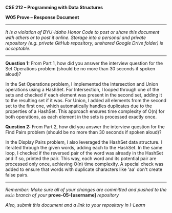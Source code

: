 **CSE 212 – Programming with Data Structures**

**W05 Prove – Response Document**

------------------------------------------

_It is a violation of BYU-Idaho Honor Code to post or share this document with others or to post it online.  Storage into a personal and private repository (e.g. private GitHub repository, unshared Google Drive folder) is acceptable._

------------------------------------------

**Question 1:**  From Part 1, how did you answer the interview question for the Set Operations problem (should be no more than 30 seconds if spoken aloud)?

In the Set Operations problem, I implemented the Intersection and Union operations using a HashSet. For Intersection, I looped through one of the sets and checked if each element was present in the second set, adding it to the resulting set if it was. For Union, I added all elements from the second set to the first one, which automatically handles duplicates due to the properties of a HashSet. This approach ensures time complexity of O(n) for both operations, as each element in the sets is processed exactly once.

**Question 2:**  From Part 2, how did you answer the interview question for the Find Pairs problem (should be no more than 30 seconds if spoken aloud)?

In the Display Pairs problem, I also leveraged the HashSet data structure. I iterated through the given words, adding each to the HashSet. In the same loop, I checked if the reversed pair of the word was already in the HashSet and if so, printed the pair. This way, each word and its potential pair are processed only once, achieving O(n) time complexity. A special check was added to ensure that words with duplicate characters like 'aa' don't create false pairs.

------------------------------------------

_Remember:  Make sure all of your changes are committed and pushed to the `main` branch of your_ **prove-05-[username]** _repository_

_Also, submit this document and a link to your repository in I-Learn_
